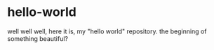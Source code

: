 # hello-world
well well well, here it is, my "hello world" repository. the beginning of something beautiful?
